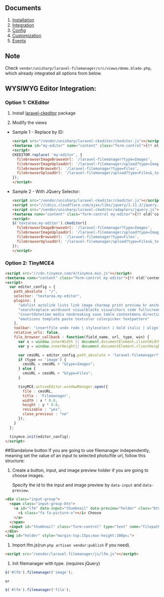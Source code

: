 ## Documents
  1. [Installation](https://github.com/UniSharp/laravel-filemanager/blob/master/docs/installation.md)
  1. [Integration](https://github.com/UniSharp/laravel-filemanager/blob/master/docs/integration.md)
  1. [Config](https://github.com/UniSharp/laravel-filemanager/blob/master/docs/config.md)
  1. [Customization](https://github.com/UniSharp/laravel-filemanager/blob/master/docs/customization.md)
  1. [Events](https://github.com/UniSharp/laravel-filemanager/blob/master/docs/events.md)

## Note
Check `vendor/unisharp/laravel-filemanager/src/views/demo.blade.php`, which already integrated all options from below.

## WYSIWYG Editor Integration:
### Option 1: CKEditor
 1. Install [laravel-ckeditor](https://github.com/UniSharp/laravel-ckeditor) package

 1. Modify the views
      
  * Sample 1 - Replace by ID:
    
    ```html
    <script src="/vendor/unisharp/laravel-ckeditor/ckeditor.js"></script>
    <textarea id="my-editor" name="content" class="form-control">{!! old('content', 'test editor content') !!}</textarea>
    <script>
    CKEDITOR.replace( 'my-editor', {
      filebrowserImageBrowseUrl: '/laravel-filemanager?type=Images',
      filebrowserImageUploadUrl: '/laravel-filemanager/upload?type=Images&_token={{csrf_token()}}',
      filebrowserBrowseUrl: '/laravel-filemanager?type=Files',
      filebrowserUploadUrl: '/laravel-filemanager/upload?type=Files&_token={{csrf_token()}}'
    });
    </script>
    ```
    
  * Sample 2 - With JQuery Selector:
        
    ```html
    <script src="/vendor/unisharp/laravel-ckeditor/ckeditor.js"></script>
    <script src="//cdnjs.cloudflare.com/ajax/libs/jquery/1.11.2/jquery.min.js"></script>
    <script src="/vendor/unisharp/laravel-ckeditor/adapters/jquery.js"></script>
    <textarea name="content" class="form-control my-editor">{!! old('content', 'test editor content') !!}</textarea>
    <script>
    $('textarea.my-editor').ckeditor({
      filebrowserImageBrowseUrl: '/laravel-filemanager?type=Images',
      filebrowserImageUploadUrl: '/laravel-filemanager/upload?type=Images&_token={{csrf_token()}}',
      filebrowserBrowseUrl: '/laravel-filemanager?type=Files',
      filebrowserUploadUrl: '/laravel-filemanager/upload?type=Files&_token={{csrf_token()}}'
    });
    </script>
    ```

### Option 2: TinyMCE4
```html
<script src="//cdn.tinymce.com/4/tinymce.min.js"></script>
<textarea name="content" class="form-control my-editor">{!! old('content', $content) !!}</textarea>
<script>
  var editor_config = {
    path_absolute : "/",
    selector: "textarea.my-editor",
    plugins: [
      "advlist autolink lists link image charmap print preview hr anchor pagebreak",
      "searchreplace wordcount visualblocks visualchars code fullscreen",
      "insertdatetime media nonbreaking save table contextmenu directionality",
      "emoticons template paste textcolor colorpicker textpattern"
    ],
    toolbar: "insertfile undo redo | styleselect | bold italic | alignleft aligncenter alignright alignjustify | bullist numlist outdent indent | link image media",
    relative_urls: false,
    file_browser_callback : function(field_name, url, type, win) {
      var x = window.innerWidth || document.documentElement.clientWidth || document.getElementsByTagName('body')[0].clientWidth;
      var y = window.innerHeight|| document.documentElement.clientHeight|| document.getElementsByTagName('body')[0].clientHeight;

      var cmsURL = editor_config.path_absolute + 'laravel-filemanager?field_name=' + field_name;
      if (type == 'image') {
        cmsURL = cmsURL + "&type=Images";
      } else {
        cmsURL = cmsURL + "&type=Files";
      }

      tinyMCE.activeEditor.windowManager.open({
        file : cmsURL,
        title : 'Filemanager',
        width : x * 0.8,
        height : y * 0.8,
        resizable : "yes",
        close_previous : "no"
      });
    }
  };

  tinymce.init(editor_config);
</script>
```

##Standalone button
If you are going to use filemanager independently, meaning set the value of an input to selected photo/file url, follow this structure:

1. Create a button, input, and image preview holder if you are going to choose images.

    Specify the id to the input and image preview by `data-input` and `data-preview`.

  ```html
  <div class="input-group">
    <span class="input-group-btn">
      <a id="lfm" data-input="thumbnail" data-preview="holder" class="btn btn-primary">
        <i class="fa fa-picture-o"></i> Choose
      </a>
    </span>
    <input id="thumbnail" class="form-control" type="text" name="filepath">
  </div>
  <img id="holder" style="margin-top:15px;max-height:100px;">
  ``` 

1. Import lfm.js(run `php artisan vendor:publish` if you need).

  ```html
  <script src="/vendor/laravel-filemanager/js/lfm.js"></script>
  ```

1. Init filemanager with type. (requires jQuery)

  ```javascript
  $('#lfm').filemanager('image');
  ```
    or

  ```javascript
  $('#lfm').filemanager('file');
  ```
